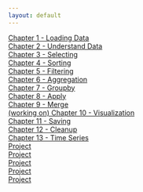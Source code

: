 ```yaml
---
layout: default
---
```


[Chapter 1 - Loading Data](book/pandas/loading.html)  
[Chapter 2 - Understand Data](book/pandas/overview.html)  
[Chapter 3 - Selecting](book/pandas/selecting.html)  
[Chapter 4 - Sorting](book/pandas/sorting.html)  
[Chapter 5 - Filtering](book/pandas/filtering.html)  
[Chapter 6 - Aggregation](book/pandas/aggregation.html)  
[Chapter 7 - Groupby](book/pandas/groupby.html)  
[Chapter 8 - Apply](book/pandas/apply.html)  
[Chapter 9 - Merge](book/pandas/merge.html)  
[ (working on) Chapter 10 - Visualization]()  
[Chapter 11 - Saving]()  
[Chapter 12 - Cleanup](book/pandas/cleanup.html)  
[Chapter 13 - Time Series](book/pandas/time-series.html)  
[Project]()  
[Project]()  
[Project]()  
[Project]()  
[Project]()  

